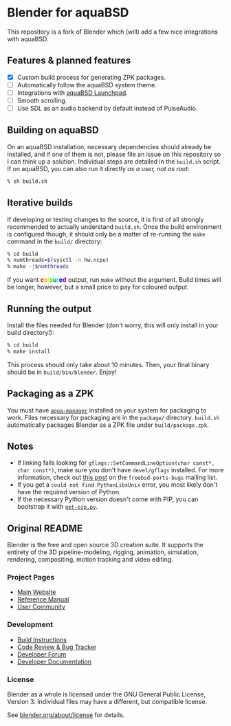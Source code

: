 # Blender for aquaBSD

This repository is a fork of Blender which (will) add a few nice integrations with aquaBSD.

## Features & planned features

- [x] Custom build process for generating ZPK packages.
- [ ] Automatically follow the aquaBSD system theme.
- [ ] Integrations with [aquaBSD Launchpad](https://github.com/inobulles/aquabsd-launchpad).
- [ ] Smooth scrolling.
- [ ] Use SDL as an audio backend by default instead of PulseAudio.

## Building on aquaBSD

On an aquaBSD installation, necessary dependencies should already be installed, and if one of them is not, please file an issue on this repository so I can think up a solution.
Individual steps are detailed in the `build.sh` script.
If on aquaBSD, you can also run it directly *as a user, not as root*:

```sh
% sh build.sh
```

## Iterative builds

If developing or testing changes to the source, it is first of all strongly recommended to actually understand `build.sh`.
Once the build environment is configured though, it should only be a matter of re-running the `make` command in the `build/` directory:

```sh
% cd build
% numthreads=$(sysctl -n hw.ncpu)
% make -j$numthreads
```

If you want **<span style="color:red">c</span><span style="color:orange">o</span><span style="color:yellow">l</span><span style="color:lime">o</span><span style="color:green">u</span><span style="color:cyan">r</span><span style="color:blue">e</span><span style="color:purple">d</span>** output, run `make` without the argument.
Build times will be longer, however, but a small price to pay for coloured output.

## Running the output

Install the files needed for Blender (don't worry, this will only install in your build directory!):

```sh
% cd build
% make install
```

This process should only take about 10 minutes.
Then, your final binary should be in `build/bin/blender`.
Enjoy!

## Packaging as a ZPK

You must have [`aqua-manager`](https://github.com/inobulles/aqua-manager) installed on your system for packaging to work.
Files necessary for packaging are in the `package/` directory.
`build.sh` automatically packages Blender as a ZPK file under `build/package.zpk`.

## Notes

- If linking fails looking for `gflags::SetCommandLineOption(char const*, char const*)`, make sure you don't have `devel/gflags` installed. For more information, check out [this post](https://marc.info/?l=freebsd-ports-bugs&m=152757275115239&w=2) on the `freebsd-ports-bugs` mailing list.
- If you get a `could not find PythonLibsUnix` error, you most likely don't have the required version of Python.
- If the necessary Python version doesn't come with PIP, you can bootstrap it with [`get-pip.py`](https://bootstrap.pypa.io/get-pip.py).

## Original README

Blender is the free and open source 3D creation suite. It supports the entirety of the 3D pipeline-modeling, rigging, animation, simulation, rendering, compositing, motion tracking and video editing.

### Project Pages

- [Main Website](https://www.blender.org/)
- [Reference Manual](https://docs.blender.org/manual/en/latest/index.html)
- [User Community](https://www.blender.org/community/)

### Development

- [Build Instructions](https://wiki.blender.org/wiki/Building_Blender)
- [Code Review & Bug Tracker](https://developer.blender.org/)
- [Developer Forum](https://devtalk.blender.org/)
- [Developer Documentation](https://wiki.blender.org/)

### License

Blender as a whole is licensed under the GNU General Public License, Version 3. Individual files may have a different, but compatible license.

See [blender.org/about/license](https://www.blender.org/about/license) for details.
